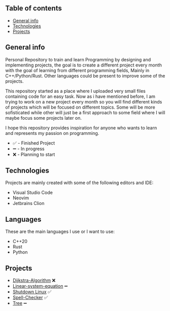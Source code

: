 ## Table of contents
* [General info](#general-info)
* [Technologies](#technologies)
* [Projects](#projects)

## General info
Personal Repository to train and learn Programming by designing and implementing projects, the goal is to create a different project every month with the goal of learning from different programming fields, Mainly in C++/Python/Rust. Other languages could be present to improve some of the projects. 

This repository started as a place where I uploaded very small files containing code for an easy task. Now as i have mentioned before, I am trying to work on a new project every month so you will find different kinds of projects which will be focused on different topics. Some will be more sofisticated while other will just be a first approach to some field where I will maybe focus some projects later on.

I hope this repository provides inspiration for anyone who wants to learn and represents my passion on programming.
* ✅ - Finished Project
* ➖ - In progress
* ❌ - Planning to start
## Technologies
Projects are mainly created with some of the following editors and IDE:
* Visual Studio Code
* Neovim
* Jetbrains Clion
## Languages
These are the main languages I use or I want to use:
* C++20
* Rust
* Python
	
## Projects
* [Dijkstra-Algorithm](Dijkstra-Algorithm)  ❌
* [Linear-system-equation](Linear-system-equation) ➖
* [Shutdown Linux](Apagar-Linux) ✅
* [Spell-Checker](Spell-Checker) ✅
* [Tree](Tree) ➖
